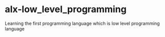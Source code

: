 # alx-low_level_programming
Learning the first programming language which is low level programming language
